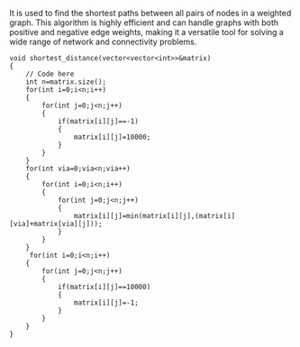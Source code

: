 It is used to find the shortest paths between all pairs of nodes in a weighted graph. This algorithm is highly efficient and can handle graphs with both positive and negative edge weights, making it a versatile tool for solving a wide range of network and connectivity problems.

	void shortest_distance(vector<vector<int>>&matrix)
	{
	    // Code here
	    int n=matrix.size();
	    for(int i=0;i<n;i++)
	    {
	        for(int j=0;j<n;j++)
	        {
	            if(matrix[i][j]==-1)
	            {
	                matrix[i][j]=10000;
	            }
	        }
	    }
	    for(int via=0;via<n;via++)
	    {
	        for(int i=0;i<n;i++)
	        {
	            for(int j=0;j<n;j++)
	            {
	                matrix[i][j]=min(matrix[i][j],(matrix[i][via]+matrix[via][j]));
	            }
	        }
	    }
	     for(int i=0;i<n;i++)
	    {
	        for(int j=0;j<n;j++)
	        {
	            if(matrix[i][j]==10000)
	            {
	                matrix[i][j]=-1;
	            }
	        }
	    }
	}